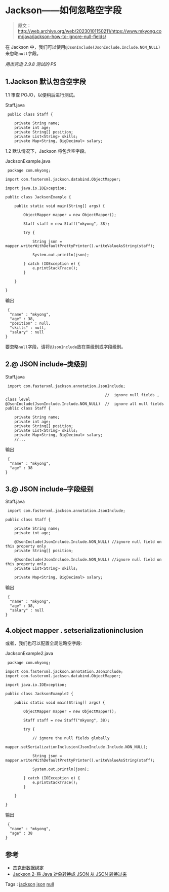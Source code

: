 # Jackson——如何忽略空字段

> 原文：<http://web.archive.org/web/20230101150211/https://www.mkyong.com/java/jackson-how-to-ignore-null-fields/>

在 Jackson 中，我们可以使用`@JsonInclude(JsonInclude.Include.NON_NULL)`来忽略`null`字段。

*用杰克逊 2.9.8 测试的 PS*

## 1.Jackson 默认包含空字段

1.1 审查 POJO，以便稍后进行测试。

Staff.java

```
 public class Staff {

    private String name;
    private int age;
    private String[] position;               
    private List<String> skills;            
    private Map<String, BigDecimal> salary; 
```

1.2 默认情况下，Jackson 将包含空字段。

JacksonExample.java

```
 package com.mkyong;

import com.fasterxml.jackson.databind.ObjectMapper;

import java.io.IOException;

public class JacksonExample {

    public static void main(String[] args) {

        ObjectMapper mapper = new ObjectMapper();

        Staff staff = new Staff("mkyong", 38);

        try {

            String json = mapper.writerWithDefaultPrettyPrinter().writeValueAsString(staff);

            System.out.println(json);

        } catch (IOException e) {
            e.printStackTrace();
        }

    }

} 
```

输出

```
 {
  "name" : "mkyong",
  "age" : 38,
  "position" : null,
  "skills" : null,
  "salary" : null
} 
```

要忽略`null`字段，请将`@JsonInclude`放在类级别或字段级别。

## 2.@ JSON include–类级别

Staff.java

```
 import com.fasterxml.jackson.annotation.JsonInclude;

											//	ignore null fields , class level
@JsonInclude(JsonInclude.Include.NON_NULL) 	//  ignore all null fields
public class Staff {

    private String name;
    private int age;
    private String[] position;              
    private List<String> skills;           
    private Map<String, BigDecimal> salary; 
	//... 
```

输出

```
 {
  "name" : "mkyong",
  "age" : 38
} 
```

## 3.@ JSON include–字段级别

Staff.java

```
 import com.fasterxml.jackson.annotation.JsonInclude;

public class Staff {

    private String name;
    private int age;

	@JsonInclude(JsonInclude.Include.NON_NULL) //ignore null field on this property only
    private String[] position;              

	@JsonInclude(JsonInclude.Include.NON_NULL) //ignore null field on this property only
    private List<String> skills;           

    private Map<String, BigDecimal> salary; 
```

输出

```
 {
  "name" : "mkyong",
  "age" : 38,
  "salary" : null
} 
```

## 4.object mapper . setserializationinclusion

或者，我们也可以配置全局忽略空字段:

JacksonExample2.java

```
 package com.mkyong;

import com.fasterxml.jackson.annotation.JsonInclude;
import com.fasterxml.jackson.databind.ObjectMapper;

import java.io.IOException;

public class JacksonExample2 {

    public static void main(String[] args) {

        ObjectMapper mapper = new ObjectMapper();

        Staff staff = new Staff("mkyong", 38);

        try {

            // ignore the null fields globally
            mapper.setSerializationInclusion(JsonInclude.Include.NON_NULL);

            String json = mapper.writerWithDefaultPrettyPrinter().writeValueAsString(staff);

            System.out.println(json);

        } catch (IOException e) {
            e.printStackTrace();
        }

    }

} 
```

输出

```
 {
  "name" : "mkyong",
  "age" : 38
} 
```

## 参考

*   [杰克逊数据绑定](http://web.archive.org/web/20210815070227/https://github.com/FasterXML/jackson-databind/)
*   [Jackson 2–将 Java 对象转换成 JSON 从 JSON 转换过来](http://web.archive.org/web/20210815070227/https://www.mkyong.com/java/jackson-2-convert-java-object-to-from-json/)

Tags : [jackson](http://web.archive.org/web/20210815070227/https://mkyong.com/tag/jackson/) [json](http://web.archive.org/web/20210815070227/https://mkyong.com/tag/json/) [null](http://web.archive.org/web/20210815070227/https://mkyong.com/tag/null/)<input type="hidden" id="mkyong-current-postId" value="15080">